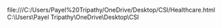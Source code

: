 file:///C:/Users/Payel%20Tripathy/OneDrive/Desktop/CSI/Healthcare.html
C:\Users\Payel Tripathy\OneDrive\Desktop\CSI
